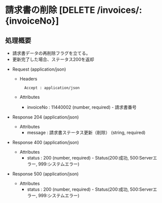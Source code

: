 # 請求書の削除 [DELETE /invoices/:{invoiceNo}]
## 処理概要
 
* 請求書データの再削除フラグを立てる。
* 更新完了した場合、ステータス200を返却
 
+ Request (application/json)

    + Headers

            Accept : application/json

    + Attributes
        + invoiceNo : 11440002 (number, required) - 請求書番号

+ Response 204 (application/json)

    + Attributes
        + message : 請求書ステータス更新（削除） (string, required)

+ Response 400 (application/json)

    + Attributes
        + status : 200 (number, required) - Status(200:成功, 500:Serverエラー, 999:システムエラー)


+ Response 500 (application/json)

    + Attributes
        + status : 200 (number, required) - Status(200:成功, 500:Serverエラー, 999:システムエラー)
